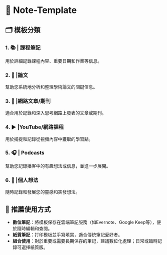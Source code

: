 # 📘  Note-Template
## 🗂️ 模板分類

### 1. 📚️ | 課程筆記
用於詳細記錄課程內容、重要日期和作業等信息。

### 2. 📜️ |論文
幫助您系統地分析和整理學術論文的關鍵信息。

### 3. 📰️ |網路文章/期刊
適合用於記錄和深入思考網路上發表的文章或期刊。

### 4. ▶️ |YouTube/網路課程
用於捕捉和記錄從視頻內容中獲取的學習點。

### 5. 🎧️ | Podcasts
幫助您記錄播客中的有趣想法或信息，並進一步展開。

### 6. 💭️ |個人想法
隨時記錄和發展您的靈感和突發想法。



## 🎯 推薦使用方式

- **數位筆記**：將模板保存在雲端筆記服務（如Evernote、Google Keep等），便於隨時編輯和查閱。
- **紙質筆記**：打印模板並手寫填寫，適合傳統筆記愛好者。
- **組合使用**：對於重要或需要長期保存的筆記，建議數位化處理；日常或臨時記錄可選擇紙質版。

